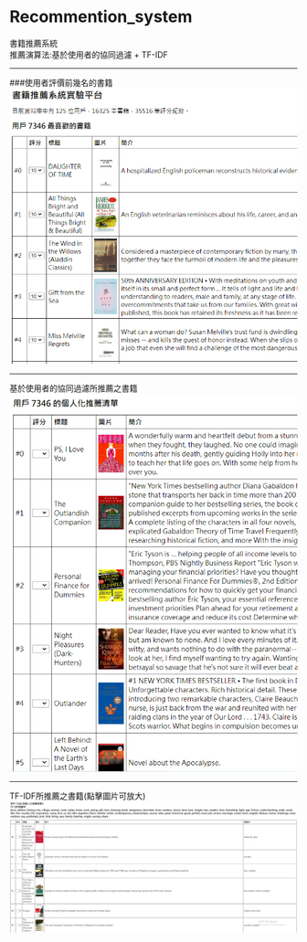 # Recommention_system
書籍推薦系統\
推薦演算法:基於使用者的協同過濾 + TF-IDF
*****
###使用者評價前幾名的書籍\
![](img/11.png)
*****
基於使用者的協同過濾所推薦之書籍\
![](img/2.png)
*****
TF-IDF所推薦之書籍(點擊圖片可放大)\
![](img/3.png)


